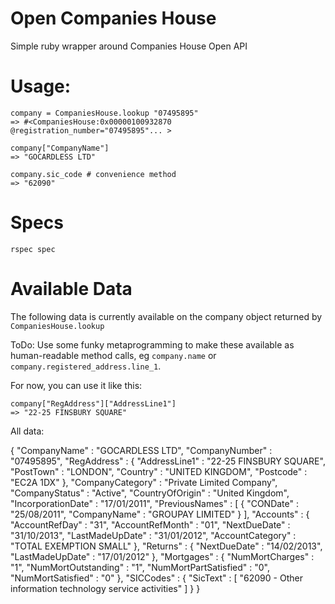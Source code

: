 Open Companies House
====================

Simple ruby wrapper around Companies House Open API


Usage:
=====

    company = CompaniesHouse.lookup "07495895"
    => #<CompaniesHouse:0x00000100932870 @registration_number="07495895"... >

    company["CompanyName"]
    => "GOCARDLESS LTD"

    company.sic_code # convenience method
    => "62090"

Specs
=====

    rspec spec


Available Data
==============

The following data is currently available on the company object returned by
`CompaniesHouse.lookup`

ToDo: Use some funky metaprogramming to make these available as human-readable
method calls, eg `company.name` or `company.registered_address.line_1`.

For now, you can use it like this:

    company["RegAddress"]["AddressLine1"]
    => "22-25 FINSBURY SQUARE"

All data:

{
  "CompanyName" : "GOCARDLESS LTD",
  "CompanyNumber" : "07495895",
  "RegAddress" : {
     "AddressLine1" : "22-25 FINSBURY SQUARE",
     "PostTown" : "LONDON",
     "Country" : "UNITED KINGDOM",
     "Postcode" : "EC2A 1DX"
  },
  "CompanyCategory" : "Private Limited Company",
  "CompanyStatus" : "Active",
  "CountryOfOrigin" : "United Kingdom",
  "IncorporationDate" : "17/01/2011",
  "PreviousNames" : [
     {
        "CONDate" : "25/08/2011",
        "CompanyName" : "GROUPAY LIMITED"
     }
  ],
  "Accounts" : {
     "AccountRefDay" : "31",
     "AccountRefMonth" : "01",
     "NextDueDate" : "31/10/2013",
     "LastMadeUpDate" : "31/01/2012",
     "AccountCategory" : "TOTAL EXEMPTION SMALL"
  },
  "Returns" : {
     "NextDueDate" : "14/02/2013",
     "LastMadeUpDate" : "17/01/2012"
  },
  "Mortgages" : {
     "NumMortCharges" : "1",
     "NumMortOutstanding" : "1",
     "NumMortPartSatisfied" : "0",
     "NumMortSatisfied" : "0"
  },
  "SICCodes" : {
     "SicText" : [
        "62090 - Other information technology service activities"
     ]
  }
}